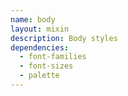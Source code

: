 ```yaml
---
name: body
layout: mixin
description: Body styles
dependencies:
  - font-families
  - font-sizes
  - palette
---
```

